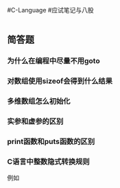 #C-Language #应试笔记与八股
```toc

```

## 简答题
### 为什么在编程中尽量不用goto


### 对数组使用sizeof会得到什么结果



### 多维数组怎么初始化


### 实参和虚参的区别


### print函数和puts函数的区别


### C语言中整数隐式转换规则

例如





